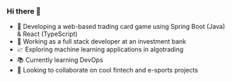 ### Hi there 👋

- :space_invader: Developing a web-based trading card game using Spring Boot (Java) & React (TypeScript)
- :necktie: Working as a full stack developer at an investment bank
- :chart_with_upwards_trend: Exploring machine learning applications in algotrading
- :books: Currently learning DevOps
- :handshake: Looking to collaborate on cool fintech and e-sports projects


<!--
**lucaskienast/lucaskienast** is a ✨ _special_ ✨ repository because its `README.md` (this file) appears on your GitHub profile.

Here are some ideas to get you started:

- 🌱 I’m currently learning ...
- 👯 I’m looking to collaborate on ...
- 🤔 I’m looking for help with ...
- 💬 Ask me about ...
- 📫 How to reach me: ...
- 😄 Pronouns: ...
- ⚡ Fun fact: ...
-->

